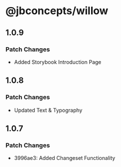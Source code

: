 # @jbconcepts/willow

## 1.0.9

### Patch Changes

- Added Storybook Introduction Page

## 1.0.8

### Patch Changes

- Updated Text & Typography

## 1.0.7

### Patch Changes

- 3996ae3: Added Changeset Functionality
